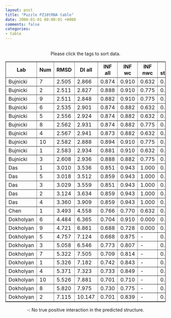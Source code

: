 ```yaml
---
layout: post
title: "Puzzle PZ10tRNA table"
date: 2000-01-01 00:00:01 +0000
comments: false
categories: 
- table
---
```


<script src="{{ root_url }}/javascripts/sorttable.js"></script>
<script>
    window.onload = function() {
        (document.getElementsByTagName( 'th' )[1]).click();
    };
</script>
<br/>
<div align="center">
Please click the tags to sort data.<br/>
<table class="sortable" border=1>
  <tr>
    <th>Lab</th>
    <th>Num</th>
    <th>RMSD</th>
    <th>DI all</th>
    <th>INF all</th>
    <th>INF wc</th>
    <th>INF nwc</th>
    <th>INF stacking</th>
    <th>Clash Score</th>
    <th>P-value</th>
    <th>mcq</th>
    <th>TM-score</th>
    <th>best sol.</th>
    <th>Detail</th>
  </tr>
  <tr><td>Bujnicki</td><td>7</td><td>2.505</td><td>2.866</td><td>0.874</td><td>0.910</td><td>0.632</td><td>0.883</td><td>2.040</td><td>0.00e+00</td><td>22.06</td><td>0.5450</td><td>1</td><td><a href='/show/index.html?id=PZ10tRNA_Bujnicki_7'>-></a></td></tr>
<tr><td>Bujnicki</td><td>2</td><td>2.511</td><td>2.827</td><td>0.888</td><td>0.910</td><td>0.775</td><td>0.891</td><td>2.550</td><td>0.00e+00</td><td>22.90</td><td>0.5550</td><td>1</td><td><a href='/show/index.html?id=PZ10tRNA_Bujnicki_2'>-></a></td></tr>
<tr><td>Bujnicki</td><td>9</td><td>2.511</td><td>2.848</td><td>0.882</td><td>0.910</td><td>0.775</td><td>0.883</td><td>2.040</td><td>0.00e+00</td><td>22.00</td><td>0.5460</td><td>1</td><td><a href='/show/index.html?id=PZ10tRNA_Bujnicki_9'>-></a></td></tr>
<tr><td>Bujnicki</td><td>6</td><td>2.535</td><td>2.901</td><td>0.874</td><td>0.882</td><td>0.632</td><td>0.891</td><td>2.040</td><td>0.00e+00</td><td>22.73</td><td>0.5530</td><td>1</td><td><a href='/show/index.html?id=PZ10tRNA_Bujnicki_6'>-></a></td></tr>
<tr><td>Bujnicki</td><td>5</td><td>2.556</td><td>2.924</td><td>0.874</td><td>0.882</td><td>0.632</td><td>0.891</td><td>2.040</td><td>0.00e+00</td><td>22.89</td><td>0.5600</td><td>1</td><td><a href='/show/index.html?id=PZ10tRNA_Bujnicki_5'>-></a></td></tr>
<tr><td>Bujnicki</td><td>8</td><td>2.562</td><td>2.931</td><td>0.874</td><td>0.882</td><td>0.775</td><td>0.881</td><td>3.060</td><td>0.00e+00</td><td>23.57</td><td>0.5530</td><td>1</td><td><a href='/show/index.html?id=PZ10tRNA_Bujnicki_8'>-></a></td></tr>
<tr><td>Bujnicki</td><td>4</td><td>2.567</td><td>2.941</td><td>0.873</td><td>0.882</td><td>0.632</td><td>0.890</td><td>1.020</td><td>0.00e+00</td><td>24.15</td><td>0.5390</td><td>1</td><td><a href='/show/index.html?id=PZ10tRNA_Bujnicki_4'>-></a></td></tr>
<tr><td>Bujnicki</td><td>10</td><td>2.582</td><td>2.888</td><td>0.894</td><td>0.910</td><td>0.775</td><td>0.900</td><td>1.530</td><td>0.00e+00</td><td>23.14</td><td>0.5460</td><td>1</td><td><a href='/show/index.html?id=PZ10tRNA_Bujnicki_10'>-></a></td></tr>
<tr><td>Bujnicki</td><td>1</td><td>2.583</td><td>2.934</td><td>0.881</td><td>0.910</td><td>0.632</td><td>0.891</td><td>1.020</td><td>0.00e+00</td><td>23.34</td><td>0.5530</td><td>1</td><td><a href='/show/index.html?id=PZ10tRNA_Bujnicki_1'>-></a></td></tr>
<tr><td>Bujnicki</td><td>3</td><td>2.608</td><td>2.936</td><td>0.888</td><td>0.882</td><td>0.775</td><td>0.901</td><td>1.020</td><td>0.00e+00</td><td>23.22</td><td>0.5460</td><td>1</td><td><a href='/show/index.html?id=PZ10tRNA_Bujnicki_3'>-></a></td></tr>
<tr><td>Das</td><td>1</td><td>3.010</td><td>3.536</td><td>0.851</td><td>0.943</td><td>1.000</td><td>0.802</td><td>15.290</td><td>0.00e+00</td><td>23.28</td><td>0.4830</td><td>2</td><td><a href='/show/index.html?id=PZ10tRNA_Das_1'>-></a></td></tr>
<tr><td>Das</td><td>5</td><td>3.018</td><td>3.512</td><td>0.859</td><td>0.943</td><td>1.000</td><td>0.814</td><td>13.250</td><td>0.00e+00</td><td>21.30</td><td>0.5080</td><td>2</td><td><a href='/show/index.html?id=PZ10tRNA_Das_5'>-></a></td></tr>
<tr><td>Das</td><td>3</td><td>3.029</td><td>3.559</td><td>0.851</td><td>0.943</td><td>1.000</td><td>0.802</td><td>13.250</td><td>0.00e+00</td><td>22.38</td><td>0.5000</td><td>2</td><td><a href='/show/index.html?id=PZ10tRNA_Das_3'>-></a></td></tr>
<tr><td>Das</td><td>2</td><td>3.124</td><td>3.634</td><td>0.859</td><td>0.943</td><td>1.000</td><td>0.814</td><td>17.840</td><td>0.00e+00</td><td>20.67</td><td>0.4990</td><td>2</td><td><a href='/show/index.html?id=PZ10tRNA_Das_2'>-></a></td></tr>
<tr><td>Das</td><td>4</td><td>3.360</td><td>3.909</td><td>0.859</td><td>0.943</td><td>1.000</td><td>0.814</td><td>14.780</td><td>0.00e+00</td><td>22.34</td><td>0.5000</td><td>2</td><td><a href='/show/index.html?id=PZ10tRNA_Das_4'>-></a></td></tr>
<tr><td>Chen</td><td>1</td><td>3.493</td><td>4.558</td><td>0.766</td><td>0.770</td><td>0.632</td><td>0.777</td><td>12.760</td><td>0.00e+00</td><td>33.88</td><td>0.4820</td><td>1</td><td><a href='/show/index.html?id=PZ10tRNA_Chen_1'>-></a></td></tr>
<tr><td>Dokholyan</td><td>6</td><td>4.484</td><td>6.365</td><td>0.704</td><td>0.910</td><td>0.000</td><td>0.674</td><td>11.210</td><td>0.00e+00</td><td>26.08</td><td>0.3730</td><td>2</td><td><a href='/show/index.html?id=PZ10tRNA_Dokholyan_6'>-></a></td></tr>
<tr><td>Dokholyan</td><td>9</td><td>4.721</td><td>6.861</td><td>0.688</td><td>0.728</td><td>0.000</td><td>0.722</td><td>12.740</td><td>0.00e+00</td><td>26.96</td><td>0.3780</td><td>2</td><td><a href='/show/index.html?id=PZ10tRNA_Dokholyan_9'>-></a></td></tr>
<tr><td>Dokholyan</td><td>5</td><td>4.757</td><td>7.124</td><td>0.668</td><td>0.875</td><td>-</td><td>0.625</td><td>14.270</td><td>0.00e+00</td><td>26.24</td><td>0.3570</td><td>2</td><td><a href='/show/index.html?id=PZ10tRNA_Dokholyan_5'>-></a></td></tr>
<tr><td>Dokholyan</td><td>3</td><td>5.058</td><td>6.546</td><td>0.773</td><td>0.807</td><td>-</td><td>0.798</td><td>10.700</td><td>0.00e+00</td><td>25.30</td><td>0.3000</td><td>1</td><td><a href='/show/index.html?id=PZ10tRNA_Dokholyan_3'>-></a></td></tr>
<tr><td>Dokholyan</td><td>7</td><td>5.322</td><td>7.505</td><td>0.709</td><td>0.814</td><td>-</td><td>0.708</td><td>7.140</td><td>0.00e+00</td><td>24.63</td><td>0.3140</td><td>1</td><td><a href='/show/index.html?id=PZ10tRNA_Dokholyan_7'>-></a></td></tr>
<tr><td>Dokholyan</td><td>1</td><td>5.326</td><td>7.182</td><td>0.742</td><td>0.843</td><td>-</td><td>0.742</td><td>15.290</td><td>0.00e+00</td><td>25.84</td><td>0.3410</td><td>1</td><td><a href='/show/index.html?id=PZ10tRNA_Dokholyan_1'>-></a></td></tr>
<tr><td>Dokholyan</td><td>4</td><td>5.371</td><td>7.323</td><td>0.733</td><td>0.849</td><td>-</td><td>0.730</td><td>15.290</td><td>0.00e+00</td><td>24.55</td><td>0.3230</td><td>2</td><td><a href='/show/index.html?id=PZ10tRNA_Dokholyan_4'>-></a></td></tr>
<tr><td>Dokholyan</td><td>10</td><td>5.526</td><td>7.881</td><td>0.701</td><td>0.710</td><td>-</td><td>0.736</td><td>10.190</td><td>0.00e+00</td><td>27.16</td><td>0.3210</td><td>2</td><td><a href='/show/index.html?id=PZ10tRNA_Dokholyan_10'>-></a></td></tr>
<tr><td>Dokholyan</td><td>8</td><td>5.820</td><td>7.975</td><td>0.730</td><td>0.775</td><td>-</td><td>0.754</td><td>14.270</td><td>0.00e+00</td><td>24.68</td><td>0.3270</td><td>2</td><td><a href='/show/index.html?id=PZ10tRNA_Dokholyan_8'>-></a></td></tr>
<tr><td>Dokholyan</td><td>2</td><td>7.115</td><td>10.147</td><td>0.701</td><td>0.839</td><td>-</td><td>0.688</td><td>12.230</td><td>1.66e-16</td><td>25.72</td><td>0.2870</td><td>2</td><td><a href='/show/index.html?id=PZ10tRNA_Dokholyan_2'>-></a></td></tr>

</table>
-: No true positive interaction in the predicted structure.
</div>
